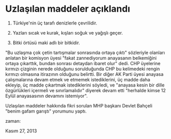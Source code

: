 # Uzlaşılan maddeler açıklandı
1) Türkiye'nin üç tarafı denizlerle çevrilidir.

2) Yazları sıcak ve kurak, kışları soğuk ve yağışlı geçer.

3) Bitki örtüsü maki adlı bir bitkidir.

"Bu uzlaşma çok çetin tartışmalar sonrasında ortaya çıktı" sözleriyle olanları anlatan bir komisyon üyesi "fakat zannediyorum anayasanın belkemiğini ortaya çıkarttık, bundan sonrası detaydan ibaret olur" dedi. CHP üyelerine kırmızı çizginin nerede olduğunu sorulduğunda CHP bu kelimedeki rengin kırmızı olmasına itirazının olduğunu belirtti. Bir diğer AK Parti üyesi anayasa çalışmalarına devam etmek ve etmemek istediklerini, üç madde daha ekleyip, üç madde çıkartmak istediklerini söyledi, ve "anayasa kesin bir dille özgürlükleri içermeli ve sınırlamalıdır" diyerek devam etti "herhalde kimse 12 Eylül anayasasının devamını istemiyor".

Uzlaşılan maddeler hakkında fikri sorulan MHP başkanı Devlet Bahçeli "benim gafam garıştı" yorumunu yaptı.








zaman:

Kasım 27, 2013










